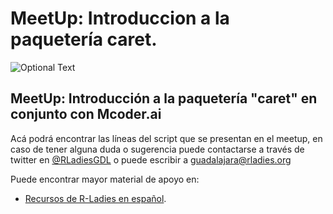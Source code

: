 # MeetUp: Introduccion a la paquetería caret.

![Optional Text](https://pbs.twimg.com/media/EpZeP0SUcAACpjq?format=jpg&name=medium)


## MeetUp: Introducción a la paquetería "caret" en conjunto con Mcoder.ai
Acá podrá encontrar las líneas del script que se presentan en el meetup, en caso de tener alguna duda o sugerencia puede contactarse a través de twitter en [@RLadiesGDL](https://twitter.com/RLadiesGDL) o puede escribir a guadalajara@rladies.org

Puede encontrar mayor material de apoyo en:
- [Recursos de R-Ladies en español](https://github.com/rladies/recursos_en_espanol).


